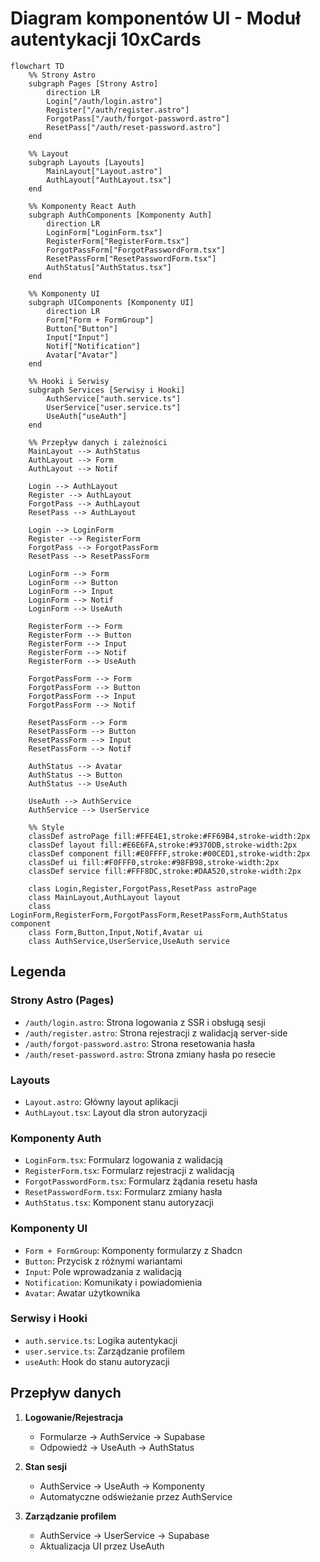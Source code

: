 # Diagram komponentów UI - Moduł autentykacji 10xCards

```mermaid
flowchart TD
    %% Strony Astro
    subgraph Pages [Strony Astro]
        direction LR
        Login["/auth/login.astro"]
        Register["/auth/register.astro"]
        ForgotPass["/auth/forgot-password.astro"]
        ResetPass["/auth/reset-password.astro"]
    end

    %% Layout
    subgraph Layouts [Layouts]
        MainLayout["Layout.astro"]
        AuthLayout["AuthLayout.tsx"]
    end

    %% Komponenty React Auth
    subgraph AuthComponents [Komponenty Auth]
        direction LR
        LoginForm["LoginForm.tsx"]
        RegisterForm["RegisterForm.tsx"]
        ForgotPassForm["ForgotPasswordForm.tsx"]
        ResetPassForm["ResetPasswordForm.tsx"]
        AuthStatus["AuthStatus.tsx"]
    end

    %% Komponenty UI
    subgraph UIComponents [Komponenty UI]
        direction LR
        Form["Form + FormGroup"]
        Button["Button"]
        Input["Input"]
        Notif["Notification"]
        Avatar["Avatar"]
    end

    %% Hooki i Serwisy
    subgraph Services [Serwisy i Hooki]
        AuthService["auth.service.ts"]
        UserService["user.service.ts"]
        UseAuth["useAuth"]
    end

    %% Przepływ danych i zależności
    MainLayout --> AuthStatus
    AuthLayout --> Form
    AuthLayout --> Notif

    Login --> AuthLayout
    Register --> AuthLayout
    ForgotPass --> AuthLayout
    ResetPass --> AuthLayout

    Login --> LoginForm
    Register --> RegisterForm
    ForgotPass --> ForgotPassForm
    ResetPass --> ResetPassForm

    LoginForm --> Form
    LoginForm --> Button
    LoginForm --> Input
    LoginForm --> Notif
    LoginForm --> UseAuth

    RegisterForm --> Form
    RegisterForm --> Button
    RegisterForm --> Input
    RegisterForm --> Notif
    RegisterForm --> UseAuth

    ForgotPassForm --> Form
    ForgotPassForm --> Button
    ForgotPassForm --> Input
    ForgotPassForm --> Notif

    ResetPassForm --> Form
    ResetPassForm --> Button
    ResetPassForm --> Input
    ResetPassForm --> Notif

    AuthStatus --> Avatar
    AuthStatus --> Button
    AuthStatus --> UseAuth

    UseAuth --> AuthService
    AuthService --> UserService

    %% Style
    classDef astroPage fill:#FFE4E1,stroke:#FF69B4,stroke-width:2px
    classDef layout fill:#E6E6FA,stroke:#9370DB,stroke-width:2px
    classDef component fill:#E0FFFF,stroke:#00CED1,stroke-width:2px
    classDef ui fill:#F0FFF0,stroke:#98FB98,stroke-width:2px
    classDef service fill:#FFF8DC,stroke:#DAA520,stroke-width:2px

    class Login,Register,ForgotPass,ResetPass astroPage
    class MainLayout,AuthLayout layout
    class LoginForm,RegisterForm,ForgotPassForm,ResetPassForm,AuthStatus component
    class Form,Button,Input,Notif,Avatar ui
    class AuthService,UserService,UseAuth service
```

## Legenda

### Strony Astro (Pages)

- `/auth/login.astro`: Strona logowania z SSR i obsługą sesji
- `/auth/register.astro`: Strona rejestracji z walidacją server-side
- `/auth/forgot-password.astro`: Strona resetowania hasła
- `/auth/reset-password.astro`: Strona zmiany hasła po resecie

### Layouts

- `Layout.astro`: Główny layout aplikacji
- `AuthLayout.tsx`: Layout dla stron autoryzacji

### Komponenty Auth

- `LoginForm.tsx`: Formularz logowania z walidacją
- `RegisterForm.tsx`: Formularz rejestracji z walidacją
- `ForgotPasswordForm.tsx`: Formularz żądania resetu hasła
- `ResetPasswordForm.tsx`: Formularz zmiany hasła
- `AuthStatus.tsx`: Komponent stanu autoryzacji

### Komponenty UI

- `Form + FormGroup`: Komponenty formularzy z Shadcn
- `Button`: Przycisk z różnymi wariantami
- `Input`: Pole wprowadzania z walidacją
- `Notification`: Komunikaty i powiadomienia
- `Avatar`: Awatar użytkownika

### Serwisy i Hooki

- `auth.service.ts`: Logika autentykacji
- `user.service.ts`: Zarządzanie profilem
- `useAuth`: Hook do stanu autoryzacji

## Przepływ danych

1. **Logowanie/Rejestracja**

   - Formularze -> AuthService -> Supabase
   - Odpowiedź -> UseAuth -> AuthStatus

2. **Stan sesji**

   - AuthService -> UseAuth -> Komponenty
   - Automatyczne odświeżanie przez AuthService

3. **Zarządzanie profilem**
   - AuthService -> UserService -> Supabase
   - Aktualizacja UI przez UseAuth
